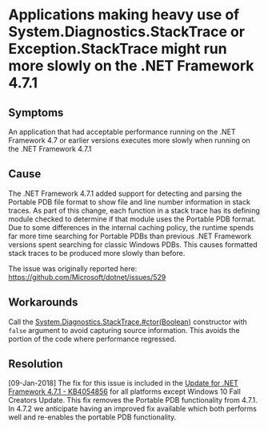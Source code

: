 # Applications making heavy use of System.Diagnostics.StackTrace or Exception.StackTrace might run more slowly on the .NET Framework 4.7.1

## Symptoms

An application that had acceptable performance running on the .NET Framework 4.7 or earlier versions executes more slowly when running on the .NET Framework 4.7.1

## Cause

The .NET Framework 4.7.1 added support for detecting and parsing the Portable PDB file format to show file and line number information in stack traces. As part of this change, each function in a 
stack trace has its defining module checked to determine if that module uses the Portable PDB format. Due to some differences in the internal caching policy, the 
runtime spends far more time searching for Portable PDBs than previous .NET Framework versions spent searching for classic Windows PDBs. This causes formatted stack traces to be
produced more slowly than before. 

The issue was originally reported here: https://github.com/Microsoft/dotnet/issues/529

## Workarounds

Call the [System.Diagnostics.StackTrace.#ctor(Boolean)](https://docs.microsoft.com/dotnet/api/system.diagnostics.stacktrace.-ctor?view=netframework-4.7.1#System_Diagnostics_StackTrace__ctor_System_Boolean_) constructor with `false` argument to avoid capturing source information. This avoids the portion of the code where performance
regressed.

## Resolution

[09-Jan-2018] The fix for this issue is included  in the [Update for .NET Framework 4.7.1 - KB4054856](http://go.microsoft.com/fwlink/?LinkId=866028) for all platforms except Windows 10 Fall Creators Update. This fix removes the Portable PDB functionality from 4.7.1. In 4.7.2 we anticipate having an improved fix available which both performs well and re-enables the portable PDB functionality.

